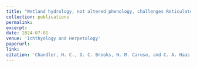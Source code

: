 ```yaml
---
title: "Wetland hydrology, not altered phenology, challenges Reticulated Flatwoods Salamander (<i>Ambystoma bishopi</i>) management under future climate change"
collection: publications
permalink: 
excerpt:
date: 2024-07-01
venue: 'Ichthyology and Herpetology'
paperurl:
link:
citation: 'Chandler, H. C., G. C. Brooks, N. M. Caruso, and C. A. Haas. Wetland hydrology, not altered phenology, challenges Reticulated Flatwoods Salamander (<i>Ambystoma bishopi</i>) management under future climate change. Ichthyology and Herpetology <i>in press</i>'
---
```

